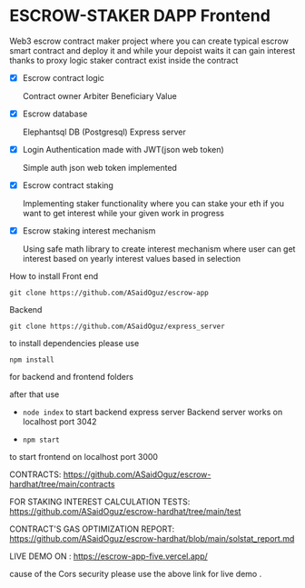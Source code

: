 # ESCROW-STAKER DAPP Frontend

Web3 escrow contract maker project where you can create typical escrow smart contract and deploy it and while your depoist waits it can gain interest thanks to proxy logic staker contract exist inside the contract 

- [x] Escrow contract logic  

    Contract owner 
    Arbiter
    Beneficiary
    Value

- [x] Escrow database 

    Elephantsql DB (Postgresql)
    Express server

- [x] Login Authentication made with JWT(json web token)
    
    Simple auth json web token implemented 

- [x] Escrow contract staking 
   
    Implementing staker functionality where you can stake your eth if you want to get interest while your given work in progress

- [x] Escrow staking interest mechanism 

    Using safe math library to create interest mechanism where user can get interest based on yearly interest values based in selection      

How to install 
Front end 
```
git clone https://github.com/ASaidOguz/escrow-app 
```

Backend

```
git clone https://github.com/ASaidOguz/express_server
```

to install dependencies please use 

```
npm install 
```
for backend and frontend folders 

after that use 
- ``node index`` 
to start backend express server 
Backend server works on localhost port 3042


- ``npm start``

to start frontend on localhost port 3000

CONTRACTS: https://github.com/ASaidOguz/escrow-hardhat/tree/main/contracts

FOR STAKING INTEREST CALCULATION TESTS:  https://github.com/ASaidOguz/escrow-hardhat/tree/main/test

CONTRACT'S GAS OPTIMIZATION REPORT: https://github.com/ASaidOguz/escrow-hardhat/blob/main/solstat_report.md


LIVE DEMO ON :
 https://escrow-app-five.vercel.app/

cause of the Cors security please use the above link for live demo . 
